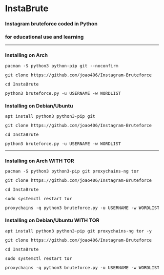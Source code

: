 # InstaBrute
<h3>Instagram bruteforce coded in Python</h3>
<h3>for educational use and learning</h3>
<hr>

<h3>Installing on Arch</h3>
<pre>pacman -S python3 python-pip git --noconfirm</pre>
<pre>git clone https://github.com/joao406/Instagram-Bruteforce</pre>
<pre>cd InstaBrute</pre>
<pre>python3 bruteforce.py -u USERNAME -w WORDLIST</pre>

<h3>Installing on Debian/Ubuntu</h3>
<pre>apt install python3 python3-pip git</pre>
<pre>git clone https://github.com/joao406/Instagram-Bruteforce</pre>
<pre>cd InstaBrute</pre>
<pre>python3 bruteforce.py -u USERNAME -w WORDLIST</pre>

<hr>

<h3>Installing on Arch WITH TOR</h3>
<pre>pacman -S python3 python3-pip git proxychains-ng tor</pre>
<pre>git clone https://github.com/joao406/Instagram-Bruteforce</pre>
<pre>cd InstaBrute</pre>
<pre>sudo systemctl restart tor</pre>
<pre>proxychains -q python3 bruteforce.py -u USERNAME -w WORDLIST</pre>

<h3>Installing on Debian/Ubuntu WITH TOR</h3>
<pre>apt install python3 python3-pip git proxychains-ng tor -y</pre>
<pre>git clone https://github.com/joao406/Instagram-Bruteforce</pre>
<pre>cd InstaBrute</pre>
<pre>sudo systemctl restart tor</pre>
<pre>proxychains -q python3 bruteforce.py -u USERNAME -w WORDLIST</pre>
